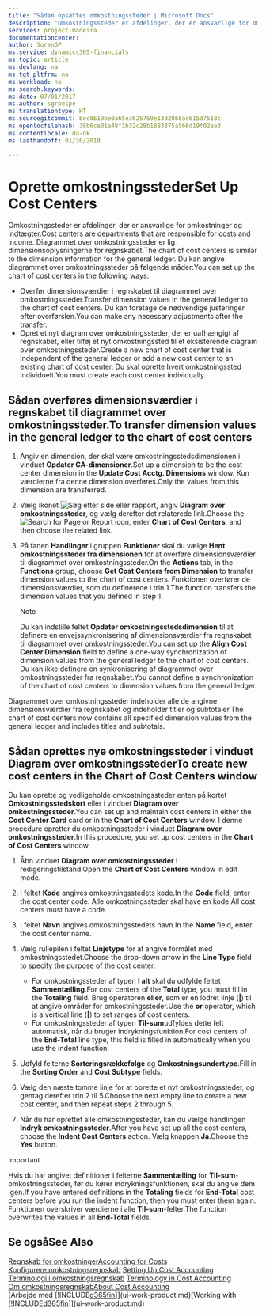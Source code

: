 ```yaml
---
title: "Sådan opsættes omkostningssteder | Microsoft Docs"
description: "Omkostningssteder er afdelinger, der er ansvarlige for omkostninger og indtægter. Diagrammet over omkostningssteder er lig dimensionsoplysningerne for regnskabet."
services: project-madeira
documentationcenter: 
author: SorenGP
ms.service: dynamics365-financials
ms.topic: article
ms.devlang: na
ms.tgt_pltfrm: na
ms.workload: na
ms.search.keywords: 
ms.date: 07/01/2017
ms.author: sgroespe
ms.translationtype: HT
ms.sourcegitcommit: bec0619be0a65e3625759e13d2866ac615d7513c
ms.openlocfilehash: 38b6ce01e48f1b32c28b1883875a566d19f02ea3
ms.contentlocale: da-dk
ms.lasthandoff: 01/30/2018

---
```

# <a name="set-up-cost-centers"></a><span data-ttu-id="d7db1-104">Oprette omkostningssteder</span><span class="sxs-lookup"><span data-stu-id="d7db1-104">Set Up Cost Centers</span></span>
<span data-ttu-id="d7db1-105">Omkostningssteder er afdelinger, der er ansvarlige for omkostninger og indtægter.</span><span class="sxs-lookup"><span data-stu-id="d7db1-105">Cost centers are departments that are responsible for costs and income.</span></span> <span data-ttu-id="d7db1-106">Diagrammet over omkostningssteder er lig dimensionsoplysningerne for regnskabet.</span><span class="sxs-lookup"><span data-stu-id="d7db1-106">The chart of cost centers is similar to the dimension information for the general ledger.</span></span> <span data-ttu-id="d7db1-107">Du kan angive diagrammet over omkostningssteder på følgende måder:</span><span class="sxs-lookup"><span data-stu-id="d7db1-107">You can set up the chart of cost centers in the following ways:</span></span>  

-   <span data-ttu-id="d7db1-108">Overfør dimensionsværdier i regnskabet til diagrammet over omkostningssteder.</span><span class="sxs-lookup"><span data-stu-id="d7db1-108">Transfer dimension values in the general ledger to the chart of cost centers.</span></span> <span data-ttu-id="d7db1-109">Du kan foretage de nødvendige justeringer efter overførslen.</span><span class="sxs-lookup"><span data-stu-id="d7db1-109">You can make any necessary adjustments after the transfer.</span></span>  
-   <span data-ttu-id="d7db1-110">Opret et nyt diagram over omkostningssteder, der er uafhængigt af regnskabet, eller tilføj et nyt omkostningssted til et eksisterende diagram over omkostningssteder.</span><span class="sxs-lookup"><span data-stu-id="d7db1-110">Create a new chart of cost center that is independent of the general ledger or add a new cost center to an existing chart of cost center.</span></span> <span data-ttu-id="d7db1-111">Du skal oprette hvert omkostningssted individuelt.</span><span class="sxs-lookup"><span data-stu-id="d7db1-111">You must create each cost center individually.</span></span>  

## <a name="to-transfer-dimension-values-in-the-general-ledger-to-the-chart-of-cost-centers"></a><span data-ttu-id="d7db1-112">Sådan overføres dimensionsværdier i regnskabet til diagrammet over omkostningssteder.</span><span class="sxs-lookup"><span data-stu-id="d7db1-112">To transfer dimension values in the general ledger to the chart of cost centers</span></span>  
1.  <span data-ttu-id="d7db1-113">Angiv en dimension, der skal være omkostningsstedsdimensionen i vinduet **Opdater CA-dimensioner**.</span><span class="sxs-lookup"><span data-stu-id="d7db1-113">Set up a dimension to be the cost center dimension in the **Update Cost Acctg. Dimensions** window.</span></span> <span data-ttu-id="d7db1-114">Kun værdierne fra denne dimension overføres.</span><span class="sxs-lookup"><span data-stu-id="d7db1-114">Only the values from this dimension are transferred.</span></span>  
2.  <span data-ttu-id="d7db1-115">Vælg ikonet ![Søg efter side eller rapport](media/ui-search/search_small.png "Ikonet Søg efter side eller rapport"), angiv **Diagram over omkostningssteder**, og vælg derefter det relaterede link.</span><span class="sxs-lookup"><span data-stu-id="d7db1-115">Choose the ![Search for Page or Report](media/ui-search/search_small.png "Search for Page or Report icon") icon, enter **Chart of Cost Centers**, and then choose the related link.</span></span>  
3.  <span data-ttu-id="d7db1-116">På fanen **Handlinger** i gruppen **Funktioner** skal du vælge **Hent omkostningssteder fra dimensionen** for at overføre dimensionsværdier til diagrammet over omkostningssteder.</span><span class="sxs-lookup"><span data-stu-id="d7db1-116">On the **Actions** tab, in the **Functions** group, choose **Get Cost Centers from Dimension** to transfer dimension values to the chart of cost centers.</span></span> <span data-ttu-id="d7db1-117">Funktionen overfører de dimensionsværdier, som du definerede i trin 1.</span><span class="sxs-lookup"><span data-stu-id="d7db1-117">The function transfers the dimension values that you defined in step 1.</span></span>  

    > [!NOTE]  
    >  <span data-ttu-id="d7db1-118">Du kan indstille feltet **Opdater omkostningsstedsdimension** til at definere en envejssynkronisering af dimensionsværdier fra regnskabet til diagrammet over omkostningssteder.</span><span class="sxs-lookup"><span data-stu-id="d7db1-118">You can set up the **Align Cost Center Dimension**  field to define a one-way synchronization of dimension values from the general ledger to the chart of cost centers.</span></span> <span data-ttu-id="d7db1-119">Du kan ikke definere en synkronisering af diagrammet over omkostningssteder fra regnskabet.</span><span class="sxs-lookup"><span data-stu-id="d7db1-119">You cannot define a synchronization of the chart of cost centers to dimension values from the general ledger.</span></span>  

<span data-ttu-id="d7db1-120">Diagrammet over omkostningssteder indeholder alle de angivne dimensionsværdier fra regnskabet og indeholder titler og subtotaler.</span><span class="sxs-lookup"><span data-stu-id="d7db1-120">The chart of cost centers now contains all specified dimension values from the general ledger and includes titles and subtotals.</span></span>  

## <a name="to-create-new-cost-centers-in-the-chart-of-cost-centers-window"></a><span data-ttu-id="d7db1-121">Sådan oprettes nye omkostningssteder i vinduet Diagram over omkostningssteder</span><span class="sxs-lookup"><span data-stu-id="d7db1-121">To create new cost centers in the Chart of Cost Centers window</span></span>  
<span data-ttu-id="d7db1-122">Du kan oprette og vedligeholde omkostningssteder enten på kortet **Omkostningsstedskort** eller i vinduet **Diagram over omkostningssteder**.</span><span class="sxs-lookup"><span data-stu-id="d7db1-122">You can set up and maintain cost centers in either the **Cost Center Card** card or in the **Chart of Cost Centers** window.</span></span> <span data-ttu-id="d7db1-123">I denne procedure opretter du omkostningssteder i vinduet **Diagram over omkostningssteder**.</span><span class="sxs-lookup"><span data-stu-id="d7db1-123">In this procedure, you set up cost centers in the **Chart of Cost Centers** window.</span></span>  

1. <span data-ttu-id="d7db1-124">Åbn vinduet **Diagram over omkostningssteder** i redigeringstilstand.</span><span class="sxs-lookup"><span data-stu-id="d7db1-124">Open the **Chart of Cost Centers** window in edit mode.</span></span>  
2. <span data-ttu-id="d7db1-125">I feltet **Kode** angives omkostningsstedets kode.</span><span class="sxs-lookup"><span data-stu-id="d7db1-125">In the **Code** field, enter the cost center code.</span></span> <span data-ttu-id="d7db1-126">Alle omkostningssteder skal have en kode.</span><span class="sxs-lookup"><span data-stu-id="d7db1-126">All cost centers must have a code.</span></span>  
3. <span data-ttu-id="d7db1-127">I feltet **Navn** angives omkostningsstedets navn.</span><span class="sxs-lookup"><span data-stu-id="d7db1-127">In the **Name** field, enter the cost center name.</span></span>  
4. <span data-ttu-id="d7db1-128">Vælg rullepilen i feltet **Linjetype** for at angive formålet med omkostningsstedet.</span><span class="sxs-lookup"><span data-stu-id="d7db1-128">Choose the drop-down arrow in the **Line Type** field to specify the purpose of the cost center.</span></span>  

    - <span data-ttu-id="d7db1-129">For omkostningssteder af typen **I alt** skal du udfylde feltet **Sammentælling**.</span><span class="sxs-lookup"><span data-stu-id="d7db1-129">For cost centers of the **Total** type, you must fill in the **Totaling** field.</span></span> <span data-ttu-id="d7db1-130">Brug operatoren **eller**, som er en lodret linje (**&#124;**) til at angive områder for omkostningssteder.</span><span class="sxs-lookup"><span data-stu-id="d7db1-130">Use the **or** operator, which is a vertical line (**&#124;**) to set ranges of cost centers.</span></span>  
    - <span data-ttu-id="d7db1-131">For omkostningssteder af typen **Til-sum**udfyldes dette felt automatisk, når du bruger indrykningsfunktion.</span><span class="sxs-lookup"><span data-stu-id="d7db1-131">For cost centers of the **End-Total** line type, this field is filled in automatically when you use the indent function.</span></span>  
5.  <span data-ttu-id="d7db1-132">Udfyld felterne **Sorteringsrækkefølge** og **Omkostningsundertype**.</span><span class="sxs-lookup"><span data-stu-id="d7db1-132">Fill in the **Sorting Order** and **Cost Subtype** fields.</span></span>  
6.  <span data-ttu-id="d7db1-133">Vælg den næste tomme linje for at oprette et nyt omkostningssteder, og gentag derefter trin 2 til 5.</span><span class="sxs-lookup"><span data-stu-id="d7db1-133">Choose the next empty line to create a new cost center, and then repeat steps 2 through 5.</span></span>  
7.  <span data-ttu-id="d7db1-134">Når du har oprettet alle omkostningssteder, kan du vælge handlingen **Indryk omkostningssteder**.</span><span class="sxs-lookup"><span data-stu-id="d7db1-134">After you have set up all the cost centers, choose the **Indent Cost Centers** action.</span></span> <span data-ttu-id="d7db1-135">Vælg knappen **Ja**.</span><span class="sxs-lookup"><span data-stu-id="d7db1-135">Choose the **Yes** button.</span></span>  

> [!IMPORTANT]  
>  <span data-ttu-id="d7db1-136">Hvis du har angivet definitioner i felterne **Sammentælling** for **Til-sum**-omkostningssteder, før du kører indrykningsfunktionen, skal du angive dem igen.</span><span class="sxs-lookup"><span data-stu-id="d7db1-136">If you have entered definitions in the **Totaling** fields for **End-Total** cost centers before you run the indent function, then you must enter them again.</span></span> <span data-ttu-id="d7db1-137">Funktionen overskriver værdierne i alle **Til-sum**-felter.</span><span class="sxs-lookup"><span data-stu-id="d7db1-137">The function overwrites the values in all **End-Total** fields.</span></span>  

## <a name="see-also"></a><span data-ttu-id="d7db1-138">Se også</span><span class="sxs-lookup"><span data-stu-id="d7db1-138">See Also</span></span>  
[<span data-ttu-id="d7db1-139">Regnskab for omkostninger</span><span class="sxs-lookup"><span data-stu-id="d7db1-139">Accounting for Costs</span></span>](finance-manage-cost-accounting.md)  
<span data-ttu-id="d7db1-140">[Konfigurere omkostningsregnskab](finance-set-up-cost-accounting.md) </span><span class="sxs-lookup"><span data-stu-id="d7db1-140">[Setting Up Cost Accounting](finance-set-up-cost-accounting.md) </span></span>  
<span data-ttu-id="d7db1-141">[Terminologi i omkostningsregnskab](finance-terminology-in-cost-accounting.md) </span><span class="sxs-lookup"><span data-stu-id="d7db1-141">[Terminology in Cost Accounting](finance-terminology-in-cost-accounting.md) </span></span>  
[<span data-ttu-id="d7db1-142">Om omkostningsregnskab</span><span class="sxs-lookup"><span data-stu-id="d7db1-142">About Cost Accounting</span></span>](finance-about-cost-accounting.md)  
<span data-ttu-id="d7db1-143">[Arbejde med [!INCLUDE[d365fin](includes/d365fin_md.md)]](ui-work-product.md)</span><span class="sxs-lookup"><span data-stu-id="d7db1-143">[Working with [!INCLUDE[d365fin](includes/d365fin_md.md)]](ui-work-product.md)</span></span>

